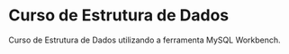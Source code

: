 # Curso de Estrutura de Dados

Curso de Estrutura de Dados utilizando a ferramenta MySQL Workbench.
